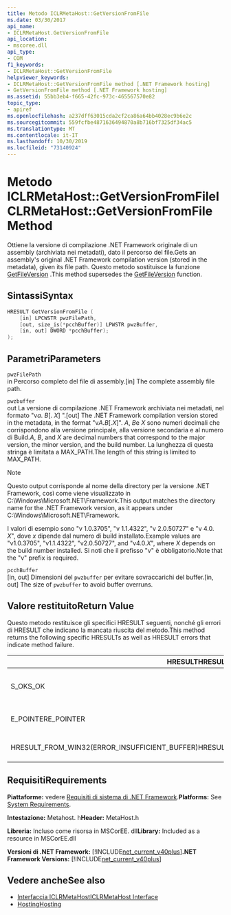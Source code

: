 ```yaml
---
title: Metodo ICLRMetaHost::GetVersionFromFile
ms.date: 03/30/2017
api_name:
- ICLRMetaHost.GetVersionFromFile
api_location:
- mscoree.dll
api_type:
- COM
f1_keywords:
- ICLRMetaHost::GetVersionFromFile
helpviewer_keywords:
- ICLRMetaHost::GetVersionFromFile method [.NET Framework hosting]
- GetVersionFromFile method [.NET Framework hosting]
ms.assetid: 55bb3eb4-f665-42fc-973c-465567570e82
topic_type:
- apiref
ms.openlocfilehash: a237dff63015cda2cf2ca86a64bb4028ec9b6e2c
ms.sourcegitcommit: 559fcfbe4871636494870a8b716bf7325df34ac5
ms.translationtype: MT
ms.contentlocale: it-IT
ms.lasthandoff: 10/30/2019
ms.locfileid: "73140924"
---
```

# <a name="iclrmetahostgetversionfromfile-method"></a><span data-ttu-id="d5ca0-102">Metodo ICLRMetaHost::GetVersionFromFile</span><span class="sxs-lookup"><span data-stu-id="d5ca0-102">ICLRMetaHost::GetVersionFromFile Method</span></span>
<span data-ttu-id="d5ca0-103">Ottiene la versione di compilazione .NET Framework originale di un assembly (archiviata nei metadati), dato il percorso del file.</span><span class="sxs-lookup"><span data-stu-id="d5ca0-103">Gets an assembly's original .NET Framework compilation version (stored in the metadata), given its file path.</span></span> <span data-ttu-id="d5ca0-104">Questo metodo sostituisce la funzione [GetFileVersion](../../../../docs/framework/unmanaged-api/hosting/getfileversion-function.md) .</span><span class="sxs-lookup"><span data-stu-id="d5ca0-104">This method supersedes the [GetFileVersion](../../../../docs/framework/unmanaged-api/hosting/getfileversion-function.md) function.</span></span>  
  
## <a name="syntax"></a><span data-ttu-id="d5ca0-105">Sintassi</span><span class="sxs-lookup"><span data-stu-id="d5ca0-105">Syntax</span></span>  
  
```cpp  
HRESULT GetVersionFromFile (  
    [in] LPCWSTR pwzFilePath,  
    [out, size_is(*pcchBuffer)] LPWSTR pwzBuffer,  
    [in, out] DWORD *pcchBuffer);  
);  
```  
  
## <a name="parameters"></a><span data-ttu-id="d5ca0-106">Parametri</span><span class="sxs-lookup"><span data-stu-id="d5ca0-106">Parameters</span></span>  
 `pwzFilePath`  
 <span data-ttu-id="d5ca0-107">in Percorso completo del file di assembly.</span><span class="sxs-lookup"><span data-stu-id="d5ca0-107">[in] The complete assembly file path.</span></span>  
  
 `pwzbuffer`  
 <span data-ttu-id="d5ca0-108">out La versione di compilazione .NET Framework archiviata nei metadati, nel formato "v*a*. *B*[. *X*] ".</span><span class="sxs-lookup"><span data-stu-id="d5ca0-108">[out] The .NET Framework compilation version stored in the metadata, in the format "v*A*.*B*[.*X*]".</span></span> <span data-ttu-id="d5ca0-109">*A*, *B*e *X* sono numeri decimali che corrispondono alla versione principale, alla versione secondaria e al numero di Build.</span><span class="sxs-lookup"><span data-stu-id="d5ca0-109">*A*, *B*, and *X* are decimal numbers that correspond to the major version, the minor version, and the build number.</span></span> <span data-ttu-id="d5ca0-110">La lunghezza di questa stringa è limitata a MAX_PATH.</span><span class="sxs-lookup"><span data-stu-id="d5ca0-110">The length of this string is limited to MAX_PATH.</span></span>  
  
> [!NOTE]
> <span data-ttu-id="d5ca0-111">Questo output corrisponde al nome della directory per la versione .NET Framework, così come viene visualizzato in C:\Windows\Microsoft.NET\Framework.</span><span class="sxs-lookup"><span data-stu-id="d5ca0-111">This output matches the directory name for the .NET Framework version, as it appears under C:\Windows\Microsoft.NET\Framework.</span></span>  
  
 <span data-ttu-id="d5ca0-112">I valori di esempio sono "v 1.0.3705", "v 1.1.4322", "v 2.0.50727" e "v 4.0. *X*", dove *x* dipende dal numero di build installato.</span><span class="sxs-lookup"><span data-stu-id="d5ca0-112">Example values are "v1.0.3705", "v1.1.4322", "v2.0.50727", and "v4.0.*X*", where *X* depends on the build number installed.</span></span> <span data-ttu-id="d5ca0-113">Si noti che il prefisso "v" è obbligatorio.</span><span class="sxs-lookup"><span data-stu-id="d5ca0-113">Note that the "v" prefix is required.</span></span>  
  
 `pcchBuffer`  
 <span data-ttu-id="d5ca0-114">[in, out] Dimensioni del `pwzbuffer` per evitare sovraccarichi del buffer.</span><span class="sxs-lookup"><span data-stu-id="d5ca0-114">[in, out] The size of `pwzbuffer` to avoid buffer overruns.</span></span>  
  
## <a name="return-value"></a><span data-ttu-id="d5ca0-115">Valore restituito</span><span class="sxs-lookup"><span data-stu-id="d5ca0-115">Return Value</span></span>  
 <span data-ttu-id="d5ca0-116">Questo metodo restituisce gli specifici HRESULT seguenti, nonché gli errori di HRESULT che indicano la mancata riuscita del metodo.</span><span class="sxs-lookup"><span data-stu-id="d5ca0-116">This method returns the following specific HRESULTs as well as HRESULT errors that indicate method failure.</span></span>  
  
|<span data-ttu-id="d5ca0-117">HRESULT</span><span class="sxs-lookup"><span data-stu-id="d5ca0-117">HRESULT</span></span>|<span data-ttu-id="d5ca0-118">Descrizione</span><span class="sxs-lookup"><span data-stu-id="d5ca0-118">Description</span></span>|  
|-------------|-----------------|  
|<span data-ttu-id="d5ca0-119">S_OK</span><span class="sxs-lookup"><span data-stu-id="d5ca0-119">S_OK</span></span>|<span data-ttu-id="d5ca0-120">Metodo completato correttamente.</span><span class="sxs-lookup"><span data-stu-id="d5ca0-120">The method completed successfully.</span></span>|  
|<span data-ttu-id="d5ca0-121">E_POINTER</span><span class="sxs-lookup"><span data-stu-id="d5ca0-121">E_POINTER</span></span>|<span data-ttu-id="d5ca0-122">`pwzbuffer` o `pcchBuffer` è null.</span><span class="sxs-lookup"><span data-stu-id="d5ca0-122">`pwzbuffer` or `pcchBuffer` is null.</span></span>|  
|<span data-ttu-id="d5ca0-123">HRESULT_FROM_WIN32(ERROR_INSUFFICIENT_BUFFER)</span><span class="sxs-lookup"><span data-stu-id="d5ca0-123">HRESULT_FROM_WIN32(ERROR_INSUFFICIENT_BUFFER)</span></span>|<span data-ttu-id="d5ca0-124">Il buffer è troppo piccolo.</span><span class="sxs-lookup"><span data-stu-id="d5ca0-124">The buffer is too small.</span></span>|  
  
## <a name="requirements"></a><span data-ttu-id="d5ca0-125">Requisiti</span><span class="sxs-lookup"><span data-stu-id="d5ca0-125">Requirements</span></span>  
 <span data-ttu-id="d5ca0-126">**Piattaforme:** vedere [Requisiti di sistema di .NET Framework](../../../../docs/framework/get-started/system-requirements.md).</span><span class="sxs-lookup"><span data-stu-id="d5ca0-126">**Platforms:** See [System Requirements](../../../../docs/framework/get-started/system-requirements.md).</span></span>  
  
 <span data-ttu-id="d5ca0-127">**Intestazione:** Metahost. h</span><span class="sxs-lookup"><span data-stu-id="d5ca0-127">**Header:** MetaHost.h</span></span>  
  
 <span data-ttu-id="d5ca0-128">**Libreria:** Incluso come risorsa in MSCorEE. dll</span><span class="sxs-lookup"><span data-stu-id="d5ca0-128">**Library:** Included as a resource in MSCorEE.dll</span></span>  
  
 <span data-ttu-id="d5ca0-129">**Versioni di .NET Framework:** [!INCLUDE[net_current_v40plus](../../../../includes/net-current-v40plus-md.md)]</span><span class="sxs-lookup"><span data-stu-id="d5ca0-129">**.NET Framework Versions:** [!INCLUDE[net_current_v40plus](../../../../includes/net-current-v40plus-md.md)]</span></span>  
  
## <a name="see-also"></a><span data-ttu-id="d5ca0-130">Vedere anche</span><span class="sxs-lookup"><span data-stu-id="d5ca0-130">See also</span></span>

- [<span data-ttu-id="d5ca0-131">Interfaccia ICLRMetaHost</span><span class="sxs-lookup"><span data-stu-id="d5ca0-131">ICLRMetaHost Interface</span></span>](../../../../docs/framework/unmanaged-api/hosting/iclrmetahost-interface.md)
- [<span data-ttu-id="d5ca0-132">Hosting</span><span class="sxs-lookup"><span data-stu-id="d5ca0-132">Hosting</span></span>](../../../../docs/framework/unmanaged-api/hosting/index.md)

